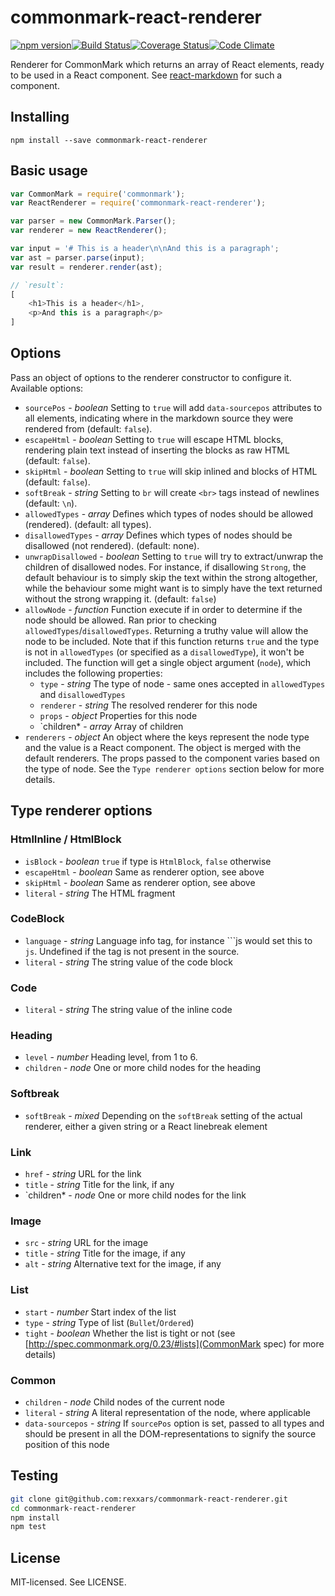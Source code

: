 # commonmark-react-renderer

[![npm version](http://img.shields.io/npm/v/commonmark-react-renderer.svg?style=flat-square)](http://browsenpm.org/package/commonmark-react-renderer)[![Build Status](http://img.shields.io/travis/rexxars/commonmark-react-renderer/master.svg?style=flat-square)](https://travis-ci.org/rexxars/commonmark-react-renderer)[![Coverage Status](http://img.shields.io/codeclimate/coverage/github/rexxars/commonmark-react-renderer.svg?style=flat-square)](https://codeclimate.com/github/rexxars/commonmark-react-renderer)[![Code Climate](http://img.shields.io/codeclimate/github/rexxars/commonmark-react-renderer.svg?style=flat-square)](https://codeclimate.com/github/rexxars/commonmark-react-renderer/)

Renderer for CommonMark which returns an array of React elements, ready to be used in a React component. See [react-markdown](https://github.com/rexxars/react-markdown/) for such a component.

## Installing

```
npm install --save commonmark-react-renderer
```

## Basic usage

```js
var CommonMark = require('commonmark');
var ReactRenderer = require('commonmark-react-renderer');

var parser = new CommonMark.Parser();
var renderer = new ReactRenderer();

var input = '# This is a header\n\nAnd this is a paragraph';
var ast = parser.parse(input);
var result = renderer.render(ast);

// `result`:
[
    <h1>This is a header</h1>,
    <p>And this is a paragraph</p>
]
```

## Options

Pass an object of options to the renderer constructor to configure it. Available options:

* `sourcePos` - *boolean* Setting to `true` will add `data-sourcepos` attributes to all elements, indicating where in the markdown source they were rendered from (default: `false`).
* `escapeHtml` - *boolean* Setting to `true` will escape HTML blocks, rendering plain text instead of inserting the blocks as raw HTML (default: `false`).
* `skipHtml` - *boolean* Setting to `true` will skip inlined and blocks of HTML (default: `false`).
* `softBreak` - *string* Setting to `br` will create `<br>` tags instead of newlines (default: `\n`).
* `allowedTypes` - *array* Defines which types of nodes should be allowed (rendered). (default: all types).
* `disallowedTypes` - *array* Defines which types of nodes should be disallowed (not rendered). (default: none).
* `unwrapDisallowed` - *boolean* Setting to `true` will try to extract/unwrap the children of disallowed nodes. For instance, if disallowing `Strong`, the default behaviour is to simply skip the text within the strong altogether, while the behaviour some might want is to simply have the text returned without the strong wrapping it. (default: `false`)
* `allowNode` - *function* Function execute if in order to determine if the node should be allowed. Ran prior to checking `allowedTypes`/`disallowedTypes`. Returning a truthy value will allow the node to be included. Note that if this function returns `true` and the type is not in `allowedTypes` (or specified as a `disallowedType`), it won't be included. The function will get a single object argument (`node`), which includes the following properties:
  * `type` - *string* The type of node - same ones accepted in `allowedTypes` and `disallowedTypes`
  * `renderer` - *string* The resolved renderer for this node
  * `props` - *object* Properties for this node
  * `children* - *array* Array of children
* `renderers` - *object* An object where the keys represent the node type and the value is a React component. The object is merged with the default renderers. The props passed to the component varies based on the type of node. See the `Type renderer options` section below for more details.

## Type renderer options

### HtmlInline / HtmlBlock

* `isBlock` - *boolean* `true` if type is `HtmlBlock`, `false` otherwise
* `escapeHtml` - *boolean* Same as renderer option, see above
* `skipHtml` - *boolean* Same as renderer option, see above
* `literal` - *string* The HTML fragment

### CodeBlock

* `language` - *string* Language info tag, for instance \```js would set this to `js`. Undefined if the tag is not present in the source.
* `literal` - *string* The string value of the code block

### Code

* `literal` - *string* The string value of the inline code

### Heading

* `level` - *number* Heading level, from 1 to 6.
* `children` - *node* One or more child nodes for the heading

### Softbreak

* `softBreak` - *mixed* Depending on the `softBreak` setting of the actual renderer, either a given string or a React linebreak element

### Link

* `href` - *string* URL for the link
* `title` - *string* Title for the link, if any
* `children* - *node* One or more child nodes for the link

### Image

* `src` - *string* URL for the image
* `title` - *string* Title for the image, if any
* `alt` - *string* Alternative text for the image, if any

### List

* `start` - *number* Start index of the list
* `type` - *string* Type of list (`Bullet`/`Ordered`)
* `tight` - *boolean* Whether the list is tight or not (see [http://spec.commonmark.org/0.23/#lists](CommonMark spec) for more details)

### Common

* `children` - *node* Child nodes of the current node
* `literal` - *string* A literal representation of the node, where applicable
* `data-sourcepos` - *string* If `sourcePos` option is set, passed to all types and should be present in all the DOM-representations to signify the source position of this node

## Testing

```bash
git clone git@github.com:rexxars/commonmark-react-renderer.git
cd commonmark-react-renderer
npm install
npm test
```

## License

MIT-licensed. See LICENSE.
